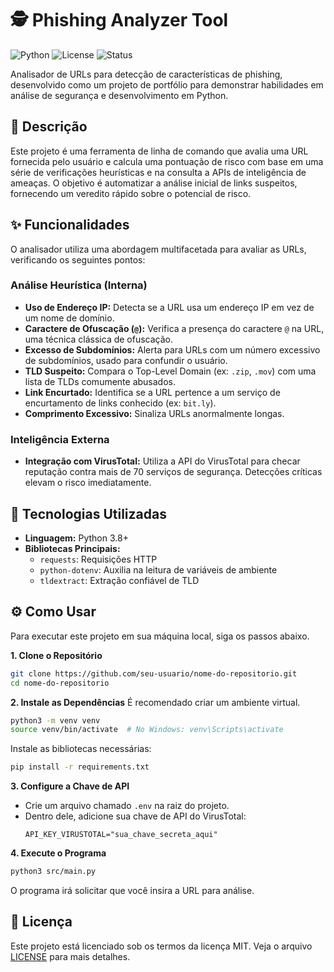 # 🕵️ Phishing Analyzer Tool
![Python](https://img.shields.io/badge/python-3.8%2B-blue) ![License](https://img.shields.io/badge/license-MIT-green) ![Status](https://img.shields.io/badge/status-active-brightgreen)

Analisador de URLs para detecção de características de phishing, desenvolvido como um projeto de portfólio para demonstrar habilidades em análise de segurança e desenvolvimento em Python.

## 📝 Descrição

Este projeto é uma ferramenta de linha de comando que avalia uma URL fornecida pelo usuário e calcula uma pontuação de risco com base em uma série de verificações heurísticas e na consulta a APIs de inteligência de ameaças. O objetivo é automatizar a análise inicial de links suspeitos, fornecendo um veredito rápido sobre o potencial de risco.

## ✨ Funcionalidades

O analisador utiliza uma abordagem multifacetada para avaliar as URLs, verificando os seguintes pontos:

### Análise Heurística (Interna)

 - **Uso de Endereço IP:** Detecta se a URL usa um endereço IP em vez de um nome de domínio.
 - **Caractere de Ofuscação (`@`):** Verifica a presença do caractere `@` na URL, uma técnica clássica de ofuscação.
 - **Excesso de Subdomínios:** Alerta para URLs com um número excessivo de subdomínios, usado para confundir o usuário.
 - **TLD Suspeito:** Compara o Top-Level Domain (ex: `.zip`, `.mov`) com uma lista de TLDs comumente abusados.
 - **Link Encurtado:** Identifica se a URL pertence a um serviço de encurtamento de links conhecido (ex: `bit.ly`).
 - **Comprimento Excessivo:** Sinaliza URLs anormalmente longas.

### Inteligência Externa

 - **Integração com VirusTotal:** Utiliza a API do VirusTotal para checar reputação contra mais de 70 serviços de segurança. Detecções críticas elevam o risco imediatamente.

## 🚀 Tecnologias Utilizadas

 - **Linguagem:** Python 3.8+
 - **Bibliotecas Principais:**
   - `requests`: Requisições HTTP
   - `python-dotenv`: Auxilia na leitura de variáveis de ambiente
   - `tldextract`: Extração confiável de TLD

## ⚙️ Como Usar

Para executar este projeto em sua máquina local, siga os passos abaixo.

**1. Clone o Repositório**

```bash
git clone https://github.com/seu-usuario/nome-do-repositorio.git
cd nome-do-repositorio
```

**2. Instale as Dependências**
É recomendado criar um ambiente virtual.

```bash
python3 -m venv venv
source venv/bin/activate  # No Windows: venv\Scripts\activate
```

Instale as bibliotecas necessárias:

```bash
pip install -r requirements.txt
```

**3. Configure a Chave de API**

  - Crie um arquivo chamado `.env` na raiz do projeto.
  - Dentro dele, adicione sua chave de API do VirusTotal:
    ```
    API_KEY_VIRUSTOTAL="sua_chave_secreta_aqui"
    ```

**4. Execute o Programa**

```bash
python3 src/main.py
```

O programa irá solicitar que você insira a URL para análise.

## 📄 Licença

Este projeto está licenciado sob os termos da licença MIT. Veja o arquivo [LICENSE](./LICENSE) para mais detalhes.